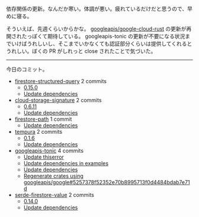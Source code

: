 依存関係の更新。なんだか寒い。体調が悪い。疲れているだけだと思うので、早めに寝る。

そういえば、先週くらいからかな。 [googleapis/google-cloud-rust] の更新が再開されたっぽくて期待している。 googleapis-tonic の更新が不要になる状況までいけばうれしいし、そこまでいかなくても認証部分くらいは提供してくれるとうれしい。ぼくの PR がしれっと close されたことで気づいた。

---

今日のコミット。

- [firestore-structured-query](https://github.com/bouzuya/firestore-structured-query) 2 commits
  - [0.15.0](https://github.com/bouzuya/firestore-structured-query/commit/ea932c11c19e5ae3d95cc586abc6c15876171a8b)
  - [Update dependencies](https://github.com/bouzuya/firestore-structured-query/commit/2a543455b3b2f779b289f3837fcd09b970cf4d8b)
- [cloud-storage-signature](https://github.com/bouzuya/cloud-storage-signature) 2 commits
  - [0.6.11](https://github.com/bouzuya/cloud-storage-signature/commit/c699f5082c9906a242d6b4c12370c7e571bb3bda)
  - [Update dependencies](https://github.com/bouzuya/cloud-storage-signature/commit/1942bbba9922bce03af1f2639d967ffc0f00c217)
- [firestore-path](https://github.com/bouzuya/firestore-path) 1 commit
  - [Update dependencies](https://github.com/bouzuya/firestore-path/commit/1546723d60706d0351a8eb4109087a9eec7a43b1)
- [tempura](https://github.com/bouzuya/tempura) 2 commits
  - [0.1.6](https://github.com/bouzuya/tempura/commit/26103de2a2013b9103b7d228c00f1f95edc09693)
  - [Update dependencies](https://github.com/bouzuya/tempura/commit/39c32bb85ce37c04901453986378d7e6e075bce5)
- [googleapis-tonic](https://github.com/bouzuya/googleapis-tonic) 4 commits
  - [Update thiserror](https://github.com/bouzuya/googleapis-tonic/commit/6bcb82af521059fa44c6e843449c834dd852a0c5)
  - [Update dependencies in examples](https://github.com/bouzuya/googleapis-tonic/commit/e45f783ac4188668eb5d492a2df1078e3dfc7916)
  - [Update dependencies](https://github.com/bouzuya/googleapis-tonic/commit/15bb447ca302b5201680a415a238c0163d09c364)
  - [Regenerate crates using googleapis/google#5257378f52352e70b8995713f0d4484bdab7e71d](https://github.com/bouzuya/googleapis-tonic/commit/f501bca480948cbb3b89dae701e29caa545a0846)
- [serde-firestore-value](https://github.com/bouzuya/serde-firestore-value) 2 commits
  - [0.14.0](https://github.com/bouzuya/serde-firestore-value/commit/2f6e54dd6d0c766746263bb04575e66aef91746f)
  - [Update dependencies](https://github.com/bouzuya/serde-firestore-value/commit/623378129b2a7034cab6da4e5a17d582874324e6)

[googleapis/google-cloud-rust]: https://github.com/googleapis/google-cloud-rust
